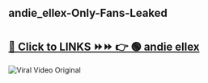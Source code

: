 
 ## andie_ellex-Only-Fans-Leaked

# <h2><a href="https://clipsfans.com/andie_ellex&ref=git">🔗 Click to LINKS ⏩⏩ 👉 🟢 andie ellex </a></h2>

<a href="https://clipsfans.com/andie_ellex&ref=git" rel="nofollow" data-target="animated-image.originalLink"><img src="https://i.ibb.co.com/xMMVF88/686577567.gif" alt="Viral Video Original" style="max-width: 100%; display: inline-block;" data-target="animated-image.originalImage"></a>
